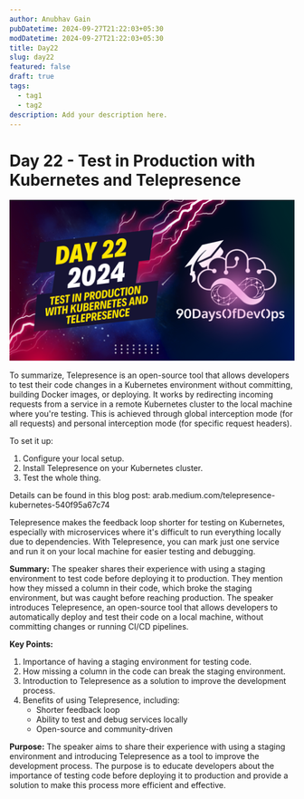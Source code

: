 ```yaml
---
author: Anubhav Gain
pubDatetime: 2024-09-27T21:22:03+05:30
modDatetime: 2024-09-27T21:22:03+05:30
title: Day22
slug: day22
featured: false
draft: true
tags:
  - tag1
  - tag2
description: Add your description here.
---
```


# Day 22 - Test in Production with Kubernetes and Telepresence

[![Watch the video](thumbnails/day22.png)](https://www.youtube.com/watch?v=-et6kHmK5MQ)

To summarize, Telepresence is an open-source tool that allows developers to test their code changes in a Kubernetes environment without committing, building Docker images, or deploying. It works by redirecting incoming requests from a service in a remote Kubernetes cluster to the local machine where you're testing. This is achieved through global interception mode (for all requests) and personal interception mode (for specific request headers).

To set it up:

1. Configure your local setup.
2. Install Telepresence on your Kubernetes cluster.
3. Test the whole thing.

Details can be found in this blog post: arab.medium.com/telepresence-kubernetes-540f95a67c74

Telepresence makes the feedback loop shorter for testing on Kubernetes, especially with microservices where it's difficult to run everything locally due to dependencies. With Telepresence, you can mark just one service and run it on your local machine for easier testing and debugging.

**Summary:**
The speaker shares their experience with using a staging environment to test code before deploying it to production. They mention how they missed a column in their code, which broke the staging environment, but was caught before reaching production. The speaker introduces Telepresence, an open-source tool that allows developers to automatically deploy and test their code on a local machine, without committing changes or running CI/CD pipelines.

**Key Points:**

1. Importance of having a staging environment for testing code.
2. How missing a column in the code can break the staging environment.
3. Introduction to Telepresence as a solution to improve the development process.
4. Benefits of using Telepresence, including:
   - Shorter feedback loop
   - Ability to test and debug services locally
   - Open-source and community-driven

**Purpose:**
The speaker aims to share their experience with using a staging environment and introducing Telepresence as a tool to improve the development process. The purpose is to educate developers about the importance of testing code before deploying it to production and provide a solution to make this process more efficient and effective.

